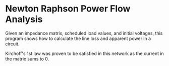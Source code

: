 # Newton Raphson Power Flow Analysis

Given an impedance matrix, scheduled load values, and initial voltages, this program shows how to calculate the line loss and apparent power in a circuit. 

Kirchoff's 1st law was proven to be satisfied in this network as the current in the matrix sums to 0.
